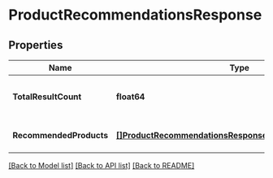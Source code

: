 # ProductRecommendationsResponse

## Properties
Name | Type | Description | Notes
------------ | ------------- | ------------- | -------------
**TotalResultCount** | **float64** | The total number of recommendations in the response. | [optional] [default to null]
**RecommendedProducts** | [**[]ProductRecommendationsResponseRecommendedProducts**](ProductRecommendationsResponse_recommendedProducts.md) |  | [optional] [default to null]

[[Back to Model list]](../README.md#documentation-for-models) [[Back to API list]](../README.md#documentation-for-api-endpoints) [[Back to README]](../README.md)

